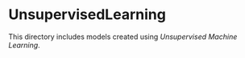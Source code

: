 # UnsupervisedLearning

This directory includes models created using _Unsupervised Machine Learning_.
